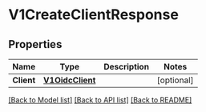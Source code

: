# V1CreateClientResponse

## Properties

Name | Type | Description | Notes
------------ | ------------- | ------------- | -------------
**Client** | [**V1OidcClient**](v1OIDCClient.md) |  | [optional] 

[[Back to Model list]](../README.md#documentation-for-models) [[Back to API list]](../README.md#documentation-for-api-endpoints) [[Back to README]](../README.md)


